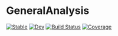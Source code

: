 # GeneralAnalysis

[![Stable](https://img.shields.io/badge/docs-stable-blue.svg)](https://DarioSarra.github.io/GeneralAnalysis.jl/stable)
[![Dev](https://img.shields.io/badge/docs-dev-blue.svg)](https://DarioSarra.github.io/GeneralAnalysis.jl/dev)
[![Build Status](https://github.com/DarioSarra/GeneralAnalysis.jl/actions/workflows/CI.yml/badge.svg?branch=main)](https://github.com/DarioSarra/GeneralAnalysis.jl/actions/workflows/CI.yml?query=branch%3Amain)
[![Coverage](https://codecov.io/gh/DarioSarra/GeneralAnalysis.jl/branch/main/graph/badge.svg)](https://codecov.io/gh/DarioSarra/GeneralAnalysis.jl)
